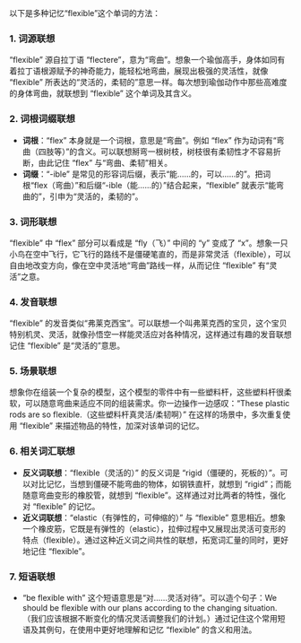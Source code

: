 以下是多种记忆“flexible”这个单词的方法：

### 1. 词源联想
“flexible” 源自拉丁语 “flectere”，意为“弯曲”。想象一个瑜伽高手，身体如同有着拉丁语根源赋予的神奇能力，能轻松地弯曲，展现出极强的灵活性，就像 “flexible” 所表达的“灵活的，柔韧的”意思一样。每次想到瑜伽动作中那些高难度的身体弯曲，就联想到 “flexible” 这个单词及其含义。

### 2. 词根词缀联想
 - **词根**：“flex” 本身就是一个词根，意思是“弯曲”。例如 “flex” 作为动词有“弯曲（四肢等）”的含义。可以联想掰弯一根树枝，树枝很有柔韧性才不容易折断，由此记住 “flex” 与“弯曲、柔韧”相关。
 - **词缀**：“-ible” 是常见的形容词后缀，表示“能……的，可以……的”。把词根“flex（弯曲）”和后缀“-ible（能……的）”结合起来，“flexible” 就表示“能弯曲的”，引申为“灵活的，柔韧的”。

### 3. 词形联想
“flexible” 中 “flex” 部分可以看成是 “fly（飞）” 中间的 “y” 变成了 “x”。想象一只小鸟在空中飞行，它飞行的路线不是僵硬笔直的，而是非常灵活（flexible），可以自由地改变方向，像在空中灵活地“弯曲”路线一样，从而记住 “flexible” 有“灵活”之意。

### 4. 发音联想
“flexible” 的发音类似“弗莱克西宝”。可以联想一个叫弗莱克西的宝贝，这个宝贝特别机灵、灵活，就像孙悟空一样能灵活应对各种情况，这样通过有趣的发音联想记住 “flexible” 是“灵活的”意思。

### 5. 场景联想
想象你在组装一个复杂的模型，这个模型的零件中有一些塑料杆，这些塑料杆很柔软，可以随意弯曲来适应不同的组装需求。你一边操作一边感叹：“These plastic rods are so flexible.（这些塑料杆真灵活/柔韧啊）” 在这样的场景中，多次重复使用 “flexible” 来描述物品的特性，加深对该单词的记忆。

### 6. 相关词汇联想
 - **反义词联想**：“flexible（灵活的）” 的反义词是 “rigid（僵硬的，死板的）”。可以对比记忆，当想到僵硬不能弯曲的物体，如钢铁直杆，就想到 “rigid”；而能随意弯曲变形的橡胶管，就想到 “flexible”。这样通过对比两者的特性，强化对 “flexible” 的记忆。
 - **近义词联想**：“elastic（有弹性的，可伸缩的）” 与 “flexible” 意思相近。想象一个橡皮筋，它既是有弹性的（elastic），拉伸过程中又展现出灵活可变形的特点（flexible）。通过这种近义词之间共性的联想，拓宽词汇量的同时，更好地记住 “flexible”。

### 7. 短语联想
 - “be flexible with” 这个短语意思是“对……灵活对待”。可以造个句子：We should be flexible with our plans according to the changing situation.（我们应该根据不断变化的情况灵活调整我们的计划。）通过记住这个常用短语及其例句，在使用中更好地理解和记忆 “flexible” 的含义和用法。 